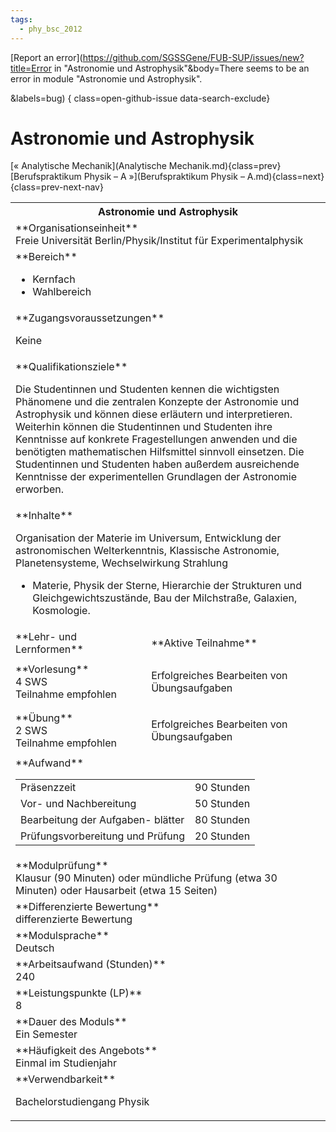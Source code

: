 ```yaml
---
tags:
  - phy_bsc_2012
---
```

[Report an error](https://github.com/SGSSGene/FUB-SUP/issues/new?title=Error in "Astronomie und Astrophysik"&body=There seems to be an error in module "Astronomie und Astrophysik".

<Describe here a slightly more detailed description of what is wrong>&labels=bug)
{ class=open-github-issue data-search-exclude}

# Astronomie und Astrophysik

[« Analytische Mechanik](Analytische Mechanik.md){class=prev}
[Berufspraktikum Physik – A »](Berufspraktikum Physik – A.md){class=next}
{class=prev-next-nav}

<table markdown id="moduledesc">
<tr markdown class="moduledesc_head"><th colspan="2">Astronomie und Astrophysik </th></tr>
<tr markdown><td colspan="2">**Organisationseinheit**   <br>Freie Universität Berlin/Physik/Institut für Experimentalphysik</td></tr>

<tr markdown><td colspan="2">**Bereich**<br>


- Kernfach
- Wahlbereich

</td></tr>

<tr markdown><td colspan="2">**Zugangsvoraussetzungen** <br>

Keine


</td></tr>
<tr markdown><td colspan="2">**Qualifikationsziele**    <br>

Die Studentinnen und Studenten kennen die wichtigsten Phänomene und die
zentralen Konzepte der Astronomie und Astrophysik und können diese erläutern
und interpretieren. Weiterhin können die Studentinnen und Studenten ihre
Kenntnisse auf konkrete Fragestellungen anwenden und die benötigten
mathematischen Hilfsmittel sinnvoll einsetzen. Die Studentinnen und
Studenten haben außerdem ausreichende Kenntnisse der experimentellen
Grundlagen der Astronomie erworben.


</td></tr>
<tr markdown><td colspan="2">**Inhalte**                <br>

Organisation der Materie im Universum, Entwicklung der astronomischen
Welterkenntnis, Klassische Astronomie, Planetensysteme, Wechselwirkung
Strahlung

- Materie, Physik der Sterne, Hierarchie der Strukturen und
  Gleichgewichtszustände, Bau der Milchstraße, Galaxien, Kosmologie.


</td></tr>

<tr markdown><td>**Lehr- und Lernformen**</td><td>**Aktive Teilnahme**</td></tr>
<tr markdown><td> **Vorlesung** <br>4 SWS <br> Teilnahme empfohlen</td><td>

Erfolgreiches Bearbeiten von Übungsaufgaben
</td></tr>
<tr markdown><td> **Übung** <br>2 SWS <br> Teilnahme empfohlen</td><td>

Erfolgreiches Bearbeiten von Übungsaufgaben
</td></tr>
<tr markdown><td colspan="2">**Aufwand**                <br>
<table class="aufwand_table">
<tr><td>Präsenzzeit</td><td>90 Stunden</td></tr>
<tr><td>Vor- und Nachbereitung</td><td>50 Stunden</td></tr>
<tr><td>Bearbeitung der Aufgaben- blätter</td><td>80 Stunden</td></tr>
<tr><td>Prüfungsvorbereitung und Prüfung</td><td>20 Stunden</td></tr>
</table>

</td></tr>
<tr markdown><td colspan="2">**Modulprüfung**             <br>Klausur (90 Minuten) oder mündliche Prüfung (etwa 30 Minuten) oder
Hausarbeit (etwa 15 Seiten)


</td></tr>
<tr markdown><td colspan="2">**Differenzierte Bewertung** <br>differenzierte Bewertung

</td></tr>
<tr markdown><td colspan="2">**Modulsprache**             <br>Deutsch</td></tr>
<tr markdown><td colspan="2">**Arbeitsaufwand (Stunden)** <br>240</td></tr>
<tr markdown><td colspan="2">**Leistungspunkte (LP)**     <br>8</td></tr>
<tr markdown><td colspan="2">**Dauer des Moduls**         <br>Ein Semester</td></tr>
<tr markdown><td colspan="2">**Häufigkeit des Angebots**  <br>Einmal im Studienjahr</td></tr>
<tr markdown><td colspan="2">**Verwendbarkeit**           <br>

Bachelorstudiengang Physik


</td></tr>

</table>
